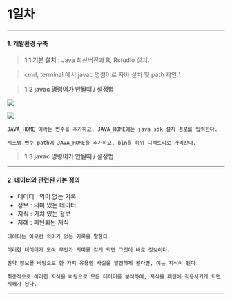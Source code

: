 # 1일차 


-----------------------


#### **1. 개발환경 구축**


> **1.1 기본 설치** : Java 최신버전과 R, Rstudio 설치.

> cmd, terminal 에서 javac 명령어로 자바 설치 및 path 확인.\

> **1.2 javac 명령어가 안될때 / 설정법**

![](https://raw.github.com/yoonkt200/DataScience/master/week2_StatisticAnalysis/week2_images/1.JPG)

![](https://raw.github.com/yoonkt200/DataScience/master/week2_StatisticAnalysis/week2_images/2.JPG)

```
JAVA_HOME 이라는 변수를 추가하고, JAVA_HOME에는 java sdk 설치 경로를 입력한다.

시스템 변수 path에 JAVA_HOME을 추가하고, bin을 하위 디렉토리로 가리킨다.
```
> **1.3 javac 명령어가 안될때 / 설정법**



-----------------------


#### **2. 데이터와 관련된 기본 정의**


- 데이터 : 의미 없는 기록
- 정보 : 의미 있는 데이터
- 지식 : 가치 있는 정보
- 지혜 : 패턴화된 지식


```
데이터는 아무런 의미가 없는 기록을 말한다.

이러한 데이터가 모여 무언가 의미를 갖게 되면 그것이 바로 정보이다.

만약 정보를 바탕으로 한 가지 유용한 사실을 발견하게 된다면, 이는 지식이 된다.

최종적으로 이러한 지식을 바탕으로 모든 데이터를 분석하여, 지식을 패턴에 적용시키게 되면 지혜가 된다.
```

-----------------------